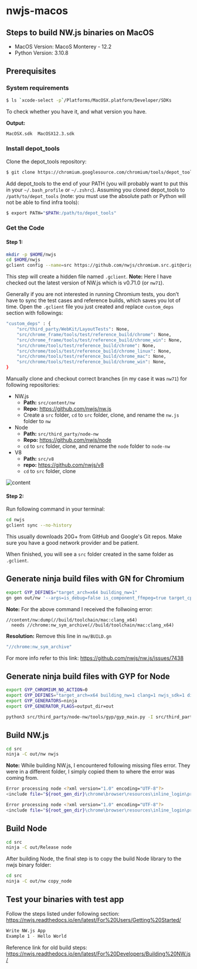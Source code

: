 # nwjs-macos

## Steps to build NW.js binaries on MacOS

* MacOS Version: MacoS Monterey - 12.2
* Python Version: 3.10.8


## Prerequisites

### System requirements

```bash
$ ls `xcode-select -p`/Platforms/MacOSX.platform/Developer/SDKs
```
To check whether you have it, and what version you have.

**Output:**
```bash
MacOSX.sdk  MacOSX12.3.sdk
```

### Install depot_tools

Clone the depot_tools repository:

```bash
$ git clone https://chromium.googlesource.com/chromium/tools/depot_tools.git
```

Add depot_tools to the end of your PATH (you will probably want to put this in your `~/.bash_profile` or `~/.zshrc`). Assuming you cloned depot_tools to `/path/to/depot_tools` (note: you must use the absolute path or Python will not be able to find infra tools):

```bash
$ export PATH="$PATH:/path/to/depot_tools"
```

### Get the Code
#### Step 1:
```bash
mkdir -p $HOME/nwjs
cd $HOME/nwjs
gclient config --name=src https://github.com/nwjs/chromium.src.git@origin/nw71
```
This step will create a hidden file named `.gclient`.
**Note:** Here I have checked out the latest version of NW.js which is v0.71.0 (or `nw71`).

Generally if you are not interested in running Chromium tests, you don’t have to sync the test cases and reference builds, which saves you lot of time. Open the `.gclient` file you just created and replace `custom_deps` section with followings:

```bash
"custom_deps" : {
    "src/third_party/WebKit/LayoutTests": None,
    "src/chrome_frame/tools/test/reference_build/chrome": None,
    "src/chrome_frame/tools/test/reference_build/chrome_win": None,
    "src/chrome/tools/test/reference_build/chrome": None,
    "src/chrome/tools/test/reference_build/chrome_linux": None,
    "src/chrome/tools/test/reference_build/chrome_mac": None,
    "src/chrome/tools/test/reference_build/chrome_win": None,
}
```

Manually clone and checkout correct branches (in my case it was `nw71`) for following repositories:

* NW.js
  * **Path:** `src/content/nw`
  * **Repo:** https://github.com/nwjs/nw.js
  * Create a `src` folder, `cd` to `src` folder, clone, and rename the `nw.js` folder to `nw`
* Node
  * **Path:** `src/third_party/node-nw`
  * **Repo:** https://github.com/nwjs/node
  * `cd` to `src` folder, clone, and rename the `node` folder to `node-nw`
* V8
  * **Path:** `src/v8`
  * **repo:** https://github.com/nwjs/v8
  * `cd` to `src` folder, clone

![content](https://user-images.githubusercontent.com/2243744/207940680-810fcd76-8625-41c3-bcbc-f1de6936eeb1.png)

#### Step 2:
Run following command in your terminal:

```bash
cd nwjs
gclient sync --no-history
```

This usually downloads 20G+ from GitHub and Google's Git repos. Make sure you have a good network provider and be patient.

When finished, you will see a `src` folder created in the same folder as `.gclient`.

## Generate ninja build files with GN for Chromium

```bash
export GYP_DEFINES="target_arch=x64 building_nw=1"
gn gen out/nw '--args=is_debug=false is_component_ffmpeg=true target_cpu="x64" symbol_level=1 nwjs_sdk=false proprietary_codecs=true ffmpeg_branding="Chromium" enable_stripping=true enable_dsyms=true enable_precompiled_headers=false' --root=.
```

**Note:** For the above command I received the follwoing error:

```bashERROR Unresolved dependencies.
//content/nw:dump(//build/toolchain/mac:clang_x64)
  needs //chrome:nw_sym_archive(//build/toolchain/mac:clang_x64)
```

**Resolution:** Remove this line in `nw/BUILD.gn`

```bash
"//chrome:nw_sym_archive"
```

For more info refer to this link: https://github.com/nwjs/nw.js/issues/7438

## Generate ninja build files with GYP for Node

```bash
export GYP_CHROMIUM_NO_ACTION=0
export GYP_DEFINES="target_arch=x64 building_nw=1 clang=1 nwjs_sdk=1 disable_nacl=0 buildtype=Official"
export GYP_GENERATORS=ninja
export GYP_GENERATOR_FLAGS=output_dir=out
```

```bash
python3 src/third_party/node-nw/tools/gyp/gyp_main.py -I src/third_party/node-nw/common.gypi -D build_type=Release src/third_party/node-nw/node.gyp
```

## Build NW.js

```bash
cd src
ninja -C out/nw nwjs
```

**Note:** While building NW.js, I encountered following missing files error. They were in a different folder, I simply copied them to where the error was coming from.

```bash
Error processing node <?xml version="1.0" encoding="UTF-8"?>
<include file="${root_gen_dir}\chrome\browser\resources\inline_login\preprocessed\inline_login_app.js" name="IDR_INLINE_LOGIN_APP_JS" type="BINDATA" use_base_dir="false" />: [Errno 2] No such file or directory: '../../out/nw/gen/chrome/browser/resources/inline_login/preprocessed/inline_login_app.js'

Error processing node <?xml version="1.0" encoding="UTF-8"?>
<include file="${root_gen_dir}\chrome\browser\resources\inline_login\preprocessed\inline_login_browser_proxy.js" name="IDR_INLINE_LOGIN_BROWSER_PROXY_JS" type="BINDATA" use_base_dir="false" />: [Errno 2] No such file or directory: '../../out/nw/gen/chrome/browser/resources/inline_login/preprocessed/inline_login_browser_proxy.js'
```

## Build Node

```bash
cd src
ninja -C out/Release node
```

After building Node, the final step is to copy the build Node library to the nwjs binary folder:

```bash
cd src
ninja -C out/nw copy_node
```

## Test your binaries with test app

Follow the steps listed under following section: https://nwjs.readthedocs.io/en/latest/For%20Users/Getting%20Started/

```bash
Write NW.js App
Example 1 - Hello World
```

Reference link for old build steps:
https://nwjs.readthedocs.io/en/latest/For%20Developers/Building%20NW.js/
